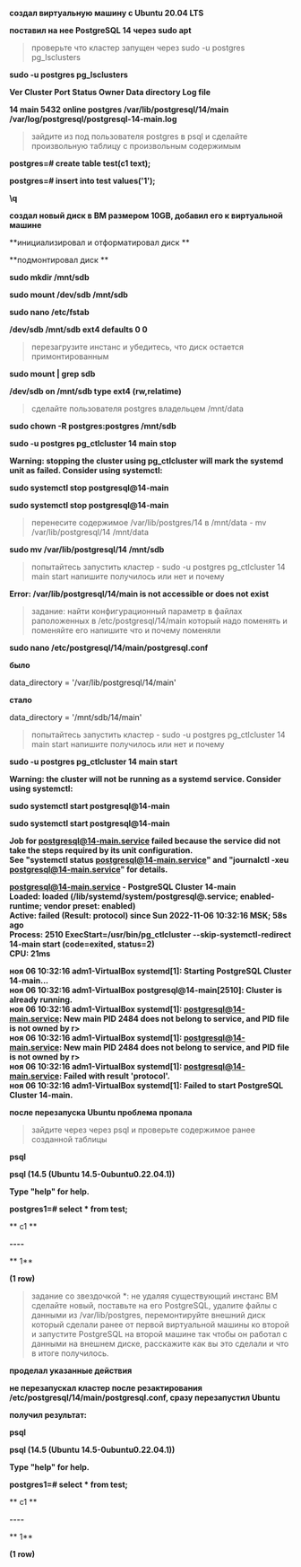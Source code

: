**создал виртуальную машину c Ubuntu 20.04 LTS**

**поставил на нее PostgreSQL 14 через sudo apt**

>проверьте что кластер запущен через sudo -u postgres pg_lsclusters

**sudo -u postgres pg_lsclusters**

**Ver Cluster Port Status Owner    Data directory              Log file**

**14  main    5432 online postgres /var/lib/postgresql/14/main /var/log/postgresql/postgresql-14-main.log**

>зайдите из под пользователя postgres в psql и сделайте произвольную таблицу с произвольным содержимым

**postgres=# create table test(c1 text);**

**postgres=# insert into test values('1');**

**\q**

**создал новый диск в ВМ размером 10GB, добавил его к виртуальной машине**

**инициализировал и отформатировал диск **

**подмонтировал диск **

**sudo mkdir /mnt/sdb** 

**sudo mount /dev/sdb /mnt/sdb** 

**sudo nano /etc/fstab**

**/dev/sdb    /mnt/sdb     ext4      defaults        0             0** 

>перезагрузите инстанс и убедитесь, что диск остается примонтированным

**sudo mount | grep sdb**

**/dev/sdb on /mnt/sdb type ext4 (rw,relatime)**

>сделайте пользователя postgres владельцем /mnt/data

**sudo chown -R postgres:postgres /mnt/sdb**

**sudo -u postgres pg_ctlcluster 14 main stop**

**Warning: stopping the cluster using pg_ctlcluster will mark the systemd unit as failed. Consider using systemctl:**

**sudo systemctl stop postgresql@14-main**

**sudo systemctl stop postgresql@14-main**

>перенесите содержимое /var/lib/postgres/14 в /mnt/data - mv /var/lib/postgresql/14 /mnt/data

**sudo mv /var/lib/postgresql/14 /mnt/sdb**

>попытайтесь запустить кластер - sudo -u postgres pg_ctlcluster 14 main start
>напишите получилось или нет и почему

**Error: /var/lib/postgresql/14/main is not accessible or does not exist**

>задание: найти конфигурационный параметр в файлах раположенных в /etc/postgresql/14/main который надо поменять и поменяйте его
>напишите что и почему поменяли

**sudo nano /etc/postgresql/14/main/postgresql.conf**

**было**

data_directory = '/var/lib/postgresql/14/main'

**стало**

data_directory = '/mnt/sdb/14/main'

>попытайтесь запустить кластер - sudo -u postgres pg_ctlcluster 14 main start
>напишите получилось или нет и почему

**sudo -u postgres pg_ctlcluster 14 main start**

**Warning: the cluster will not be running as a systemd service. Consider using systemctl:**

**sudo systemctl start postgresql@14-main**

**sudo systemctl start postgresql@14-main**

**Job for postgresql@14-main.service failed because the service did not take the steps required by its unit configuration.**  
**See "systemctl status postgresql@14-main.service" and "journalctl -xeu postgresql@14-main.service" for details.**  

**postgresql@14-main.service - PostgreSQL Cluster 14-main**  
**Loaded: loaded (/lib/systemd/system/postgresql@.service; enabled-runtime; vendor preset: enabled)**  
**Active: failed (Result: protocol) since Sun 2022-11-06 10:32:16 MSK; 58s ago**  
**Process: 2510 ExecStart=/usr/bin/pg_ctlcluster --skip-systemctl-redirect 14-main start (code=exited, status=2)**  
**CPU: 21ms**

**ноя 06 10:32:16 adm1-VirtualBox systemd[1]: Starting PostgreSQL Cluster 14-main...**  
**ноя 06 10:32:16 adm1-VirtualBox postgresql@14-main[2510]: Cluster is already running.**  
**ноя 06 10:32:16 adm1-VirtualBox systemd[1]: postgresql@14-main.service: New main PID 2484 does not belong to service, and PID file is not owned by r>**  
**ноя 06 10:32:16 adm1-VirtualBox systemd[1]: postgresql@14-main.service: New main PID 2484 does not belong to service, and PID file is not owned by r>**  
**ноя 06 10:32:16 adm1-VirtualBox systemd[1]: postgresql@14-main.service: Failed with result 'protocol'.**  
**ноя 06 10:32:16 adm1-VirtualBox systemd[1]: Failed to start PostgreSQL Cluster 14-main.**  

**после перезапуска Ubuntu проблема пропала**


>зайдите через через psql и проверьте содержимое ранее созданной таблицы

**psql**

**psql (14.5 (Ubuntu 14.5-0ubuntu0.22.04.1))**

**Type "help" for help.**

**postgres1=# select * from test;**

** c1 **

**----**

** 1**

**(1 row)**

>задание со звездочкой *: 
>не удаляя существующий инстанс ВМ сделайте новый, 
>поставьте на его PostgreSQL, 
>удалите файлы с данными из /var/lib/postgres, 
>перемонтируйте внешний диск который сделали ранее от первой виртуальной машины ко второй 
>и запустите PostgreSQL на второй машине так чтобы он работал 
>с данными на внешнем диске, расскажите как вы это сделали и что в итоге получилось.

**проделал указанные действия**

**не перезапускал кластер после резактирования /etc/postgresql/14/main/postgresql.conf, сразу перезапустил Ubuntu**

**получил результат:**

**psql**

**psql (14.5 (Ubuntu 14.5-0ubuntu0.22.04.1))**

**Type "help" for help.**

**postgres1=# select * from test;**

** c1 **

**----**

** 1**

**(1 row)**

